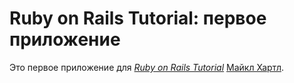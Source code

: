 # Ruby on Rails Tutorial: первое приложение
Это первое приложение для
[*Ruby on Rails Tutorial*](http://railstutorial.org/)
[Майкл Хартл](http://michaelhartl.com/).